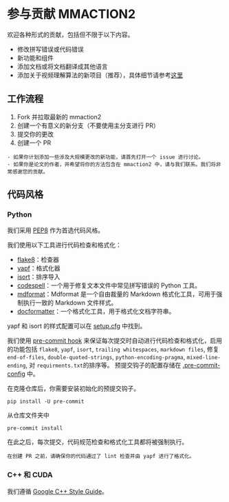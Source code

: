 # 参与贡献 MMACTION2

欢迎各种形式的贡献，包括但不限于以下内容。

- 修改拼写错误或代码错误
- 新功能和组件
- 添加文档或将文档翻译成其他语言
- 添加关于视频理解算法的新项目（推荐），具体细节请参考[这里](https://github.com/open-mmlab/mmaction2/tree/main/projects/README.md)

## 工作流程

1. Fork 并拉取最新的 mmaction2
2. 创建一个有意义的新分支（不要使用主分支进行 PR）
3. 提交你的更改
4. 创建一个 PR

```{note}
- 如果你计划添加一些涉及大规模更改的新功能，请首先打开一个 issue 进行讨论。
- 如果你是论文的作者，并希望将你的方法包含在 mmaction2 中，请与我们联系。我们将非常感谢您的贡献。
```

## 代码风格

### Python

我们采用 [PEP8](https://www.python.org/dev/peps/pep-0008/) 作为首选代码风格。

我们使用以下工具进行代码检查和格式化：

- [flake8](http://flake8.pycqa.org/en/latest/)：检查器
- [yapf](https://github.com/google/yapf)：格式化器
- [isort](https://github.com/timothycrosley/isort)：排序导入
- [codespell](https://github.com/codespell-project/codespell)：一个用于修复文本文件中常见拼写错误的 Python 工具。
- [mdformat](https://github.com/executablebooks/mdformat)：Mdformat 是一个自由裁量的 Markdown 格式化工具，可用于强制执行一致的 Markdown 文件样式。
- [docformatter](https://github.com/myint/docformatter)：一个格式化工具，用于格式化文档字符串。

yapf 和 isort 的样式配置可以在 [setup.cfg](https://github.com/open-mmlab/mmaction2/blob/main/setup.cfg) 中找到。

我们使用 [pre-commit hook](https://pre-commit.com/) 来保证每次提交时自动进行代码检查和格式化，启用的功能包括 `flake8`, `yapf`, `isort`, `trailing whitespaces`, `markdown files`, 修复 `end-of-files`, `double-quoted-strings`, `python-encoding-pragma`, `mixed-line-ending`, 对 `requirments.txt`的排序等。
预提交钩子的配置存储在 [.pre-commit-config](https://github.com/open-mmlab/mmaction2/blob/main/.pre-commit-config.yaml) 中。

在克隆仓库后，你需要安装初始化的预提交钩子。

```shell
pip install -U pre-commit
```

从仓库文件夹中

```shell
pre-commit install
```

在此之后，每次提交，代码规范检查和格式化工具都将被强制执行。

```{note}
在创建 PR 之前，请确保你的代码通过了 lint 检查并由 yapf 进行了格式化。
```

### C++ 和 CUDA

我们遵循 [Google C++ Style Guide](https://google.github.io/styleguide/cppguide.html)。
